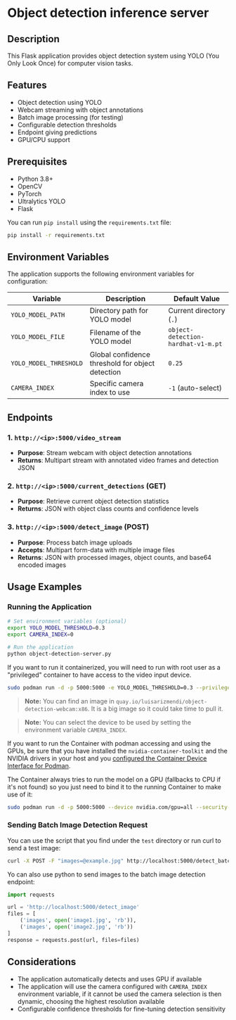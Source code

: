 # Object detection inference server

## Description

This Flask application provides object detection system using YOLO (You Only Look Once) for computer vision tasks.


## Features

- Object detection using YOLO
- Webcam streaming with object annotations
- Batch image processing (for testing)
- Configurable detection thresholds
- Endpoint giving predictions
- GPU/CPU support

## Prerequisites

- Python 3.8+
- OpenCV
- PyTorch
- Ultralytics YOLO
- Flask

You can run `pip install` using the `requirements.txt` file:

```bash
pip install -r requirements.txt
```

## Environment Variables

The application supports the following environment variables for configuration:

| Variable             | Description                                     | Default Value                |
|----------------------|------------------------------------------------|------------------------------|
| `YOLO_MODEL_PATH`    | Directory path for YOLO model                   | Current directory (`.`)      |
| `YOLO_MODEL_FILE`    | Filename of the YOLO model                      | `object-detection-hardhat-v1-m.pt` |
| `YOLO_MODEL_THRESHOLD` | Global confidence threshold for object detection | `0.25`                       |
| `CAMERA_INDEX`       | Specific camera index to use                    | `-1` (auto-select)           |

## Endpoints

### 1. `http://<ip>:5000/video_stream`
- **Purpose**: Stream webcam with object detection annotations
- **Returns**: Multipart stream with annotated video frames and detection JSON

### 2. `http://<ip>:5000/current_detections` (GET)
- **Purpose**: Retrieve current object detection statistics
- **Returns**: JSON with object class counts and confidence levels

### 3. `http://<ip>:5000/detect_image` (POST)
- **Purpose**: Process batch image uploads
- **Accepts**: Multipart form-data with multiple image files
- **Returns**: JSON with processed images, object counts, and base64 encoded images

## Usage Examples

### Running the Application

```bash
# Set environment variables (optional)
export YOLO_MODEL_THRESHOLD=0.3
export CAMERA_INDEX=0

# Run the application
python object-detection-server.py
```

If you want to run it containerized, you will need to run with root user as a "privileged" container to have access to the video input device.

```bash
sudo podman run -d -p 5000:5000 -e YOLO_MODEL_THRESHOLD=0.3 --privileged <image name>
```
> **Note:**
> You can find an image in `quay.io/luisarizmendi/object-detection-webcam:x86`. It is a big image so it could take time to pull it.

> **Note:**
> You can select the device to be used by setting the environment variable `CAMERA_INDEX`.

If you want to run the Container with podman accessing and using the GPUs, be sure that you have installed the `nvidia-container-toolkit` and the NVIDIA drivers in your host and you [configured the Container Device Interface for Podman](https://docs.nvidia.com/datacenter/cloud-native/container-toolkit/latest/cdi-support.html).

The Container always tries to run the model on a GPU (fallbacks to CPU if it's not found) so you just need to bind it to the running Container to make use of it:


```bash
sudo podman run -d -p 5000:5000 --device nvidia.com/gpu=all --security-opt=label=disable --privileged -e YOLO_MODEL_THRESHOLD=0.3 <image name>
```


### Sending Batch Image Detection Request

You can use the script that you find under the `test` directory or run curl to send a test image:

```bash
curl -X POST -F "images=@example.jpg" http://localhost:5000/detect_batch > response.json
```

Yo can also use python to send images to the batch image detection endpoint:

```python
import requests

url = 'http://localhost:5000/detect_image'
files = [
    ('images', open('image1.jpg', 'rb')),
    ('images', open('image2.jpg', 'rb'))
]
response = requests.post(url, files=files)
```

## Considerations

- The application automatically detects and uses GPU if available
- The application will use the camera configured with `CAMERA_INDEX` environment variable, if it cannot be used the camera selection is then dynamic, choosing the highest resolution available
- Configurable confidence thresholds for fine-tuning detection sensitivity

